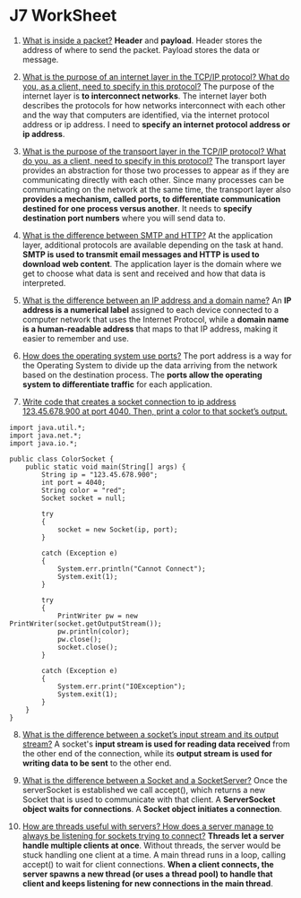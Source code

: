 # J7 WorkSheet

1. <ins>What is inside a packet?</ins>
**Header** and **payload**. Header stores the address of where to send the packet. Payload stores the data or message.

2. <ins>What is the purpose of an internet layer in the TCP/IP protocol? What do you, as a client, need to specify in this protocol?</ins>
The purpose of the internet layer is **to interconnect networks**. The internet layer both describes the protocols for how networks interconnect with each other and the way that computers are identified, via the internet protocol address or ip address. I need to **specify an internet protocol address or ip address**.

3. <ins>What is the purpose of the transport layer in the TCP/IP protocol? What do you, as a client, need to specify in this protocol?</ins>
The transport layer provides an abstraction for those two processes to appear as if they are communicating directly with each other. Since many processes can be communicating on the network at the same time, the transport layer also **provides a mechanism, called ports, to differentiate communication destined for one process versus another**. It needs to **specify destination port numbers** where you will send data to. 

4. <ins>What is the difference between SMTP and HTTP?</ins>
At the application layer, additional protocols are available depending on the task at hand. **SMTP is used to transmit email messages and HTTP is used to download web content**. The application layer is the domain where we get to choose what data is sent and received and how that data is interpreted.

5. <ins>What is the difference between an IP address and a domain name?</ins>
An **IP address is a numerical label** assigned to each device connected to a computer network that uses the Internet Protocol, while a **domain name is a human-readable address** that maps to that IP address, making it easier to remember and use. 

6. <ins>How does the operating system use ports?</ins>
The port address is a way for the Operating System to divide up the data arriving from the network based on the destination process. The **ports allow the operating system to differentiate traffic** for each application.

7. <ins>Write code that creates a socket connection to ip address 123.45.678.900 at port 4040. Then, print a color to that socket’s output.</ins>
```
import java.util.*;
import java.net.*;
import java.io.*;

public class ColorSocket {
    public static void main(String[] args) {
        String ip = "123.45.678.900"; 
        int port = 4040;
        String color = "red";
        Socket socket = null;

        try
        {
            socket = new Socket(ip, port);
        }

        catch (Exception e)
        {
            System.err.println("Cannot Connect");
            System.exit(1);
        }

        try
        {
            PrintWriter pw = new PrintWriter(socket.getOutputStream());
            pw.println(color);
            pw.close();
            socket.close();
        }

        catch (Exception e)
        {
            System.err.print("IOException");
            System.exit(1);
        }
    }
}
```

8. <ins>What is the difference between a socket’s input stream and its output stream?</ins>
A socket's **input stream is used for reading data received** from the other end of the connection, while its **output stream is used for writing data to be sent** to the other end. 

9. <ins>What is the difference between a Socket and a SocketServer?</ins>
Once the serverSocket is established we call accept(), which returns a new Socket that is used to communicate with that client. A **ServerSocket object waits for connections**. A **Socket object initiates a connection**.

10. <ins>How are threads useful with servers? How does a server manage to always be listening for sockets trying to connect?</ins>
**Threads let a server handle multiple clients at once**. Without threads, the server would be stuck handling one client at a time. A main thread runs in a loop, calling accept() to wait for client connections. **When a client connects, the server spawns a new thread (or uses a thread pool) to handle that client and keeps listening for new connections in the main thread**.